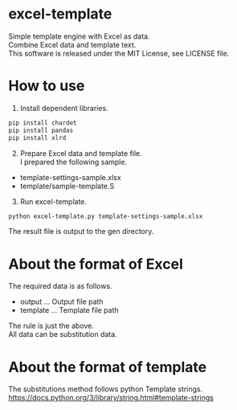 # excel-template
Simple template engine with Excel as data.  
Combine Excel data and template text.  
This software is released under the MIT License, see LICENSE file.

# How to use

1. Install dependent libraries.  
```sh
pip install chardet
pip install pandas
pip install xlrd
```

2. Prepare Excel data and template file.  
I prepared the following sample.
  - template-settings-sample.xlsx  
  - template/sample-template.S


3. Run excel-template.  
```sh
python excel-template.py template-settings-sample.xlsx
```
The result file is output to the gen directory.

# About the format of Excel
The required data is as follows.
- output ... Output file path  
- template ... Template file path  

The rule is just the above.  
All data can be substitution data.

# About the format of template
The substitutions method follows python Template strings.
https://docs.python.org/3/library/string.html#template-strings
